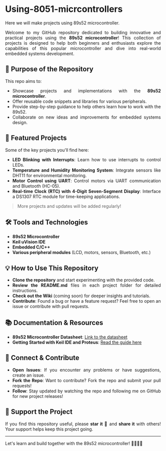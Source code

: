 # Using-8051-micrcontrollers
Here we will make projects using 89s52 microcontroller.

<div align ="justify">
  
Welcome to my GitHub repository dedicated to building innovative and practical projects using the **89s52 microcontroller**! This collection of projects is designed to help both beginners and enthusiasts explore the capabilities of this popular microcontroller and dive into real-world embedded systems development.

## 🎯 Purpose of the Repository
This repo aims to:
- Showcase projects and implementations with the **89s52 microcontroller**.
- Offer reusable code snippets and libraries for various peripherals.
- Provide step-by-step guidance to help others learn how to work with the 89s52.
- Collaborate on new ideas and improvements for embedded systems design.

## 🚀 Featured Projects
Some of the key projects you'll find here:
- **LED Blinking with Interrupts**: Learn how to use interrupts to control LEDs.
- **Temperature and Humidity Monitoring System**: Integrate sensors like DHT11 for environmental monitoring.
- **Motor Control using UART**: Control motors via UART communication and Bluetooth (HC-05).
- **Real-time Clock (RTC) with 4-Digit Seven-Segment Display**: Interface a DS1307 RTC module for time-keeping applications.

> More projects and updates will be added regularly!

## 🛠 Tools and Technologies
- **89s52 Microcontroller**
- **Keil uVision IDE**
- **Embedded C/C++**
- **Various peripheral modules** (LCD, motors, sensors, Bluetooth, etc.)

## 💡 How to Use This Repository
- **Clone the repository** and start experimenting with the provided code.
- **Review the README.md** files in each project folder for detailed instructions.
- **Check out the Wiki** (coming soon) for deeper insights and tutorials.
- **Contribute**: Found a bug or have a feature request? Feel free to open an issue or contribute with pull requests.

## 📚 Documentation & Resources
- **89s52 Microcontroller Datasheet**: [Link to the datasheet](https://www.datasheetarchive.com/AT89S52-datasheet.html)
- **Getting Started with Keil IDE and Proteus**: [Read the guide here](./getting_started.md)

## 💬 Connect & Contribute
- **Open Issues**: If you encounter any problems or have suggestions, create an issue.
- **Fork the Repo**: Want to contribute? Fork the repo and submit your pull requests!
- **Follow**: Stay updated by watching the repo and following me on GitHub for new project releases!

## 🌟 Support the Project
If you find this repository useful, please **star it** 🌟 and **share it** with others! Your support helps keep this project going.

</div>

---

Let's learn and build together with the 89s52 microcontroller! 👨‍💻👩‍💻
